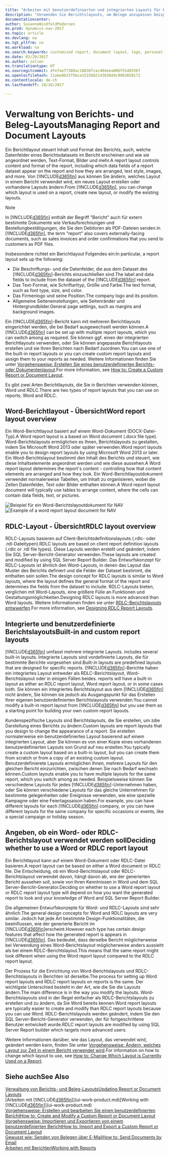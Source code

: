 ```yaml
---
title: "Arbeiten mit benutzerdefinierten und integrierten Layouts für Berichte und Belege"
description: "Verwenden Sie Berichtslayouts, um Belege anzupassen beispielsweise um die gewünschten Schriftart, das Logo oder die Seiteneinstellungen von PDF-Dateien zu personalisieren, die Sie den Debitoren senden."
documentationcenter: 
author: SusanneWindfeldPedersen
ms.prod: dynamics-nav-2017
ms.topic: article
ms.devlang: na
ms.tgt_pltfrm: na
ms.workload: na
ms.search.keywords: customized report, document layout, logo, personalize
ms.date: 03/29/2017
ms.author: solsen
ms.translationtype: HT
ms.sourcegitcommit: 4fefaef7380ac10836fcac404eea006f55d8556f
ms.openlocfilehash: 11abe8b3375bca1515602143830d4c9963058172
ms.contentlocale: de-ch
ms.lasthandoff: 10/16/2017

---
```

# <a name="managing-report-and-document-layouts"></a><span data-ttu-id="f5063-103">Verwaltung von Berichts- und Beleg-Layouts</span><span class="sxs-lookup"><span data-stu-id="f5063-103">Managing Report and Document Layouts</span></span>
<span data-ttu-id="f5063-104">Ein Berichtlayout steuert Inhalt und Format des Berichts, auch, welche Datenfelder eines Berichtsdatasets im Bericht erscheinen und wie sie angeordnet werden, Text-Format, Bilder und mehr.</span><span class="sxs-lookup"><span data-stu-id="f5063-104">A report layout controls content and format of the report, including which data fields of a report dataset appear on the report and how they are arranged, text style, images, and more.</span></span> <span data-ttu-id="f5063-105">Von [!INCLUDE[d365fin](includes/d365fin_md.md)] aus können Sie ändern, welches Layout in einem Bericht verwendet wird, ein neues Layout erstellen oder vorhandene Layouts ändern.</span><span class="sxs-lookup"><span data-stu-id="f5063-105">From [!INCLUDE[d365fin](includes/d365fin_md.md)], you can change which layout is used on a report, create new layout, or modify the existing layouts.</span></span>

> [!NOTE]  
>   <span data-ttu-id="f5063-106">In [!INCLUDE[d365fin](includes/d365fin_md.md)] enthält der Begriff "Bericht" auch für extern bestimmte  Dokumente wie Verkaufsrechnungen und Bestellungbestätigungen, die Sie den Debitoren als PDF-Dateien senden.</span><span class="sxs-lookup"><span data-stu-id="f5063-106">In [!INCLUDE[d365fin](includes/d365fin_md.md)], the term "report" also covers externally-facing documents, such as sales invoices and order confirmations that you send to customers as PDF files.</span></span>

<span data-ttu-id="f5063-107">Insbesondere richtet ein Berichtlayout Folgendes ein:</span><span class="sxs-lookup"><span data-stu-id="f5063-107">In particular, a report layout sets up the following:</span></span>

* <span data-ttu-id="f5063-108">Die Beschriftungs- und die Datenfelder, die aus dem Dataset des [!INCLUDE[d365fin](includes/d365fin_md.md)]-Berichts einzuschließen sind.</span><span class="sxs-lookup"><span data-stu-id="f5063-108">The label and data fields to include from the dataset of the [!INCLUDE[d365fin](includes/d365fin_md.md)] report.</span></span>
* <span data-ttu-id="f5063-109">Das Text-Format, wie Schriftarttyp, Größe und Farbe.</span><span class="sxs-lookup"><span data-stu-id="f5063-109">The text format, such as font type, size, and color.</span></span>
* <span data-ttu-id="f5063-110">Das Firmenlogo und seine Position.</span><span class="sxs-lookup"><span data-stu-id="f5063-110">The company logo and its position.</span></span>
* <span data-ttu-id="f5063-111">Allgemeine Seiteneinstellungen, wie Seitenränder und Hintergrundbilder.</span><span class="sxs-lookup"><span data-stu-id="f5063-111">General page settings, such as margins and background images.</span></span>

<span data-ttu-id="f5063-112">Ein [!INCLUDE[d365fin](includes/d365fin_md.md)]-Bericht kann mit mehreren Berichtlayouts eingerichtet werden, die bei Bedarf ausgewechselt werden können.</span><span class="sxs-lookup"><span data-stu-id="f5063-112">A [!INCLUDE[d365fin](includes/d365fin_md.md)] can be set up with multiple report layouts, which you can switch among as required.</span></span> <span data-ttu-id="f5063-113">Sie können ggf. einen der integrierten Berichtlayouts verwenden, oder Sie können angepasste Berichtlayouts erstellen und sie Ihren Berichten nach Bedarf zuordnen.</span><span class="sxs-lookup"><span data-stu-id="f5063-113">You can use one of the built-in report layouts or you can create custom report layouts and assign them to your reports as needed.</span></span> <span data-ttu-id="f5063-114">Weitere Informationen finden Sie unter [Vorgehensweise: Erstellen Sie eines benutzerdefinierten Berichts- oder Dokumentenlayout](ui-how-create-custom-report-layout.md).</span><span class="sxs-lookup"><span data-stu-id="f5063-114">For more information, see [How to: Create a Custom Report or Document Layout](ui-how-create-custom-report-layout.md).</span></span>

<span data-ttu-id="f5063-115">Es gibt zwei Arten Berichtlayouts, die Sie in Berichten verwenden können, Word und RDLC.</span><span class="sxs-lookup"><span data-stu-id="f5063-115">There are two types of report layouts that you can use on reports; Word and RDLC.</span></span>

## <a name="word-report-layout-overview"></a><span data-ttu-id="f5063-116">Word-Berichtlayout - Übersicht</span><span class="sxs-lookup"><span data-stu-id="f5063-116">Word report layout overview</span></span>
<span data-ttu-id="f5063-117">Ein Word-Berichtlayout basiert auf einem Word-Dokument (DOCX-Datei-Typ).</span><span class="sxs-lookup"><span data-stu-id="f5063-117">A Word report layout is a based on Word document (.docx file type).</span></span> <span data-ttu-id="f5063-118">Word-Berichtslayouts ermöglichen es Ihnen, Berichtslayouts zu gestalten, indem Sie Microsoft Word 2013 oder später verwenden.</span><span class="sxs-lookup"><span data-stu-id="f5063-118">Word report layouts enable you to design report layouts by using Microsoft Word 2013 or later.</span></span> <span data-ttu-id="f5063-119">Ein Word-Berichtslayout bestimmt den Inhalt des Berichts und steuert, wie diese Inhaltselemente angeordnet werden und wie diese aussehen.</span><span class="sxs-lookup"><span data-stu-id="f5063-119">A Word report layout determines the report's content - controlling how that content elements are arranged and how they look.</span></span> <span data-ttu-id="f5063-120">Ein Word-Berichtlayoutdokument verwendet normalerweise Tabellen, um Inhalt zu organisieren, wobei die Zellen Datenfelder, Text oder Bilder enthalten können.</span><span class="sxs-lookup"><span data-stu-id="f5063-120">A Word report layout document will typically use tables to arrange content, where the cells can contain data fields, text, or pictures.</span></span>

 <span data-ttu-id="f5063-121">![Beispiel für ein Word-Berichtslayoutdokument für NAV](media/nav_wordreportlayout_edit_in_word_example.png "NAV_WordReportLayout_Edit_In_Word_Example")</span><span class="sxs-lookup"><span data-stu-id="f5063-121">![Example of a word report layout document for NAV](media/nav_wordreportlayout_edit_in_word_example.png "NAV_WordReportLayout_Edit_In_Word_Example")</span></span>  

## <a name="rdlc-layout-overview"></a><span data-ttu-id="f5063-122">RDLC-Layout - Übersicht</span><span class="sxs-lookup"><span data-stu-id="f5063-122">RDLC layout overview</span></span>
<span data-ttu-id="f5063-123">RDLC-Layouts basieren auf Client-Berichtsdefinitionslayouts (.rdlc- oder .rdl-Dateitypen).</span><span class="sxs-lookup"><span data-stu-id="f5063-123">RDLC layouts are based on client report definition layouts (.rdlc or .rdl file types).</span></span> <span data-ttu-id="f5063-124">Diese Layouts werden erstellt und geändert, indem Sie SQL Server-Bericht-Generator verwenden.</span><span class="sxs-lookup"><span data-stu-id="f5063-124">These layouts are created and modified by using SQL Server Report Builder.</span></span> <span data-ttu-id="f5063-125">Das Entwurfskonzept für RDLC-Layouts ist ähnlich den Word-Layouts, in denen das Layout das Muster des Berichts definiert und die Felder der Dataset bestimmt, die enthalten sein sollen.</span><span class="sxs-lookup"><span data-stu-id="f5063-125">The design concept for RDLC layouts is similar to Word layouts, where the layout defines the general format of the report and determines the fields from the dataset to include.</span></span> <span data-ttu-id="f5063-126">RDLC-Layouts bieten, verglichen mit Word-Layouts, eine größere Fülle an Funktionen und Gestaltungsmöglichkeiten.</span><span class="sxs-lookup"><span data-stu-id="f5063-126">Designing RDLC layouts is more advanced than Word layouts.</span></span> <span data-ttu-id="f5063-127">Weitere Informationen finden sie unter [RDLC-Berichtslayouts entwwerfen](https://msdn.microsoft.com/en-us/dynamics-nav/designing-rdlc-report-layouts).</span><span class="sxs-lookup"><span data-stu-id="f5063-127">For more information, see [Designing RDLC Report Layouts](https://msdn.microsoft.com/en-us/dynamics-nav/designing-rdlc-report-layouts).</span></span>

## <a name="built-in-and-custom-report-layouts"></a><span data-ttu-id="f5063-128">Integrierte und benutzerdefinierte Berichtslayouts</span><span class="sxs-lookup"><span data-stu-id="f5063-128">Built-in and custom report layouts</span></span>
[!INCLUDE[d365fin](includes/d365fin_md.md)]<span data-ttu-id="f5063-129"> umfasst mehrere integrierte Layouts.</span><span class="sxs-lookup"><span data-stu-id="f5063-129"> includes several built-in layouts.</span></span> <span data-ttu-id="f5063-130">Integrierte Layouts sind vordefinierte Layouts, die für bestimmte Berichte vorgesehen sind.</span><span class="sxs-lookup"><span data-stu-id="f5063-130">Built-in layouts are predefined layouts that are designed for specific reports.</span></span> [!INCLUDE[d365fin](includes/d365fin_md.md)]<span data-ttu-id="f5063-131">-Berichte haben ein integriertes Layout entweder als RDLC-Berichtslayout, Word-Berichtslayout oder in einigen Fällen beides.</span><span class="sxs-lookup"><span data-stu-id="f5063-131"> reports will have a built-in layout as either an RDLC report layout, Word report layout, or in some cases both.</span></span> <span data-ttu-id="f5063-132">Sie können ein integriertes Berichtslayout aus dem [!INCLUDE[d365fin](includes/d365fin_md.md)] nicht ändern, Sie können sie jedoch als Ausgangspunkt für das Erstellen Ihrer eigenen benutzerdefinierten Berichtslayouts verwenden.</span><span class="sxs-lookup"><span data-stu-id="f5063-132">You cannot modify a built-in report layout from [!INCLUDE[d365fin](includes/d365fin_md.md)] but you use them as a starting point for building your own custom report layouts.</span></span>

<span data-ttu-id="f5063-133">Kundenspezifische Layouts sind Berichtslayouts, die Sie erstellen, um zdie Darstellung eines Berichts zu ändern.</span><span class="sxs-lookup"><span data-stu-id="f5063-133">Custom layouts are report layouts that you design to change the appearance of a report.</span></span> <span data-ttu-id="f5063-134">Sie erstellen normalerweise ein benutzerdefiniertes Layout basierend auf einem integrierten Layout, aber Sie können es von einer Kopie eines vorhandenen benutzerdefinierten Layouts von Grund auf neu erstellen.</span><span class="sxs-lookup"><span data-stu-id="f5063-134">You typically create a custom layout based on a built-in layout, but you can create them from scratch or from a copy of an existing custom layout.</span></span> <span data-ttu-id="f5063-135">Benutzerdefinierete Layouts ermöglichen Ihnen, mehrere Layouts für den gleichen Bericht einzurichten, zwischen denen Sie nach Bedarf wechseln können.</span><span class="sxs-lookup"><span data-stu-id="f5063-135">Custom layouts enable you to have multiple layouts for the same report, which you switch among as needed.</span></span> <span data-ttu-id="f5063-136">Beispielsweise können Sie verschiedene Layouts für jedes [!INCLUDE[d365fin](includes/d365fin_md.md)]-Unternehmen haben, oder Sie können verschiedene Layouts für das gleiche Unternehmen für bestimmte gelegenheiten oder Ereignisse verwenden, wie eine spezielle Kampagne oder eine Feiertagssaison haben.</span><span class="sxs-lookup"><span data-stu-id="f5063-136">For example, you can have different layouts for each [!INCLUDE[d365fin](includes/d365fin_md.md)] company, or you can have different layouts for the same company for specific occasions or events, like a special campaign or holiday season.</span></span>

## <a name="deciding-whether-to-use-a-word-or-rdlc-report-layout"></a><span data-ttu-id="f5063-137">Angeben, ob ein Word- oder RDLC-Berichtslayout verwendet werden soll</span><span class="sxs-lookup"><span data-stu-id="f5063-137">Deciding whether to use a Word or RDLC report layout</span></span>
<span data-ttu-id="f5063-138">Ein Berichtlayout kann auf einem Word-Dokument oder RDLC-Datei basieren.</span><span class="sxs-lookup"><span data-stu-id="f5063-138">A report layout can be based on either a Word document or RDLC file.</span></span> <span data-ttu-id="f5063-139">Die Entscheidung, ob ein Word-Berichtslayout oder RDLC-Berichtslayout verwendet davon, hängt davon ab, wie der generierten Bericht aussehen soll, sowie von Ihren Kenntnissen in Word und dem SQL Server-Bericht-Generator.</span><span class="sxs-lookup"><span data-stu-id="f5063-139">Deciding on whether to use a Word report layout or RDLC report layout type will depend on how you want the generated report to look and your knowledge of Word and SQL Server Report Builder.</span></span>

<span data-ttu-id="f5063-140">Die allgemeinen Entwurfskonzepte für Word- und RDLC-Layouts sind sehr ähnlich.</span><span class="sxs-lookup"><span data-stu-id="f5063-140">The general design concepts for Word and RDLC layouts are very similar.</span></span> <span data-ttu-id="f5063-141">Jedoch hat jede Art bestimmte Design-Funktionalitäten, die beeinflussen, wie der generierte Bericht im [!INCLUDE[d365fin](includes/d365fin_md.md)]erscheint.</span><span class="sxs-lookup"><span data-stu-id="f5063-141">However each type has certain design features that affect how the generated report is appears in [!INCLUDE[d365fin](includes/d365fin_md.md)].</span></span> <span data-ttu-id="f5063-142">Das bedeutet, dass derselbe Bericht möglicherweise bei Verwendung eines Word-Berichtslayout möglicherweise anders aussieht als bei einem RDLC-Berichtslayout.</span><span class="sxs-lookup"><span data-stu-id="f5063-142">This means that the same report might look different when using the Word report layout compared to the RDLC report layout.</span></span>

<span data-ttu-id="f5063-143">Der Prozess für die Einrichtung von Word-Berichtslayouts und RDLC-Berichtslayouts in Berichten ist derselbe.</span><span class="sxs-lookup"><span data-stu-id="f5063-143">The process for setting up Word report layouts and RDLC report layouts on reports is the same.</span></span> <span data-ttu-id="f5063-144">Der wichtigste Unterschied besteht in der Art, wie die Sie die Layouts ändern.</span><span class="sxs-lookup"><span data-stu-id="f5063-144">The main difference is in the way you modify the layouts.</span></span> <span data-ttu-id="f5063-145">Word-Berichtslayouts sind in der Regel einfacher als RDLC-Berichtslayouts zu erstellen und zu ändern, da Sie Word bereits kennen.</span><span class="sxs-lookup"><span data-stu-id="f5063-145">Word report layouts are typically easier to create and modify than RDLC report layouts because you can use Word.</span></span> <span data-ttu-id="f5063-146">RDLC-Berichtslayouts werden geändert, indem Sie den SQL Server-Bericht-Generator verwenden, der für fortgeschrittene Benutzer entwickelt wurde.</span><span class="sxs-lookup"><span data-stu-id="f5063-146">RDLC report layouts are modified by using SQL Server Report builder which targets more advanced users.</span></span>

<span data-ttu-id="f5063-147">Weitere Informationen darüber, wie das Layout, das verwendet wird, geändert werden kann, finden Sie unter [Vorgehensweise: Ändern, welches Layout zur Zeit in einem Bericht verwendet wird](ui-how-change-layout-currently-used-report.md).</span><span class="sxs-lookup"><span data-stu-id="f5063-147">For information on how to change which layout to use, see [How to: Change Which Layout is Currently Used on a Report](ui-how-change-layout-currently-used-report.md).</span></span>

## <a name="see-also"></a><span data-ttu-id="f5063-148">Siehe auch</span><span class="sxs-lookup"><span data-stu-id="f5063-148">See Also</span></span>
[<span data-ttu-id="f5063-149">Verwaltung von Berichts- und Beleg-Layouts</span><span class="sxs-lookup"><span data-stu-id="f5063-149">Updating Report or Document Layouts</span></span>](ui-update-report-layouts.md)  
<span data-ttu-id="f5063-150">[Arbeiten mit [!INCLUDE[d365fin](includes/d365fin_md.md)]](ui-work-product.md)</span><span class="sxs-lookup"><span data-stu-id="f5063-150">[Working with [!INCLUDE[d365fin](includes/d365fin_md.md)]](ui-work-product.md)</span></span>  
[<span data-ttu-id="f5063-151">Vorgehensweise: Erstellen und bearbeiten Sie einen benutzerdefinierten Bericht</span><span class="sxs-lookup"><span data-stu-id="f5063-151">How to: Create and Modify a Custom Report or Document Layout</span></span>](ui-how-create-custom-report-layout.md)  
[<span data-ttu-id="f5063-152">Vorgehensweise: Importieren und Exportieren von einem benutzerdefinierten Bericht</span><span class="sxs-lookup"><span data-stu-id="f5063-152">How to: Import and Export a Custom Report or Document Layout</span></span>](ui-how-import-and-export-report-layout.md)  
[<span data-ttu-id="f5063-153">Gewusst wie: Senden von Belegen über E-Mail</span><span class="sxs-lookup"><span data-stu-id="f5063-153">How to: Send Documents by Email</span></span>](ui-how-send-documents-email.md)  
[<span data-ttu-id="f5063-154">Arbeiten mit Berichten</span><span class="sxs-lookup"><span data-stu-id="f5063-154">Working with Reports</span></span>](ui-work-report.md)  

